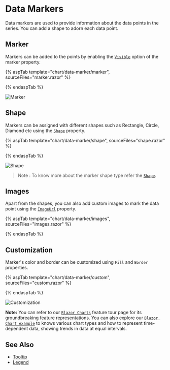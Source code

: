 # Data Markers

Data markers are used to provide information about the data points in the series. You can add a shape to adorn each data point.

<!-- markdownlint-disable MD036 -->

## Marker

<!-- markdownlint-disable MD036 -->

Markers can be added to the points by enabling the [`Visible`](https://help.syncfusion.com/cr/blazor/Syncfusion.Blazor~Syncfusion.Blazor.Charts.ChartMarker~Visible.html)
option of the marker property.

{% aspTab template="chart/data-marker/marker", sourceFiles="marker.razor" %}

{% endaspTab %}

![Marker](images/marker/marker-razor.png)

## Shape

Markers can be assigned with different shapes such as Rectangle, Circle, Diamond etc using the [`Shape`](https://help.syncfusion.com/cr/blazor/Syncfusion.Blazor.Grids.SfGrid-1.html#Syncfusion_Blazor_Grids_SfGrid_1_Query) property.

{% aspTab template="chart/data-marker/shape", sourceFiles="shape.razor" %}

{% endaspTab %}

![Shape](images/marker/shape-razor.png)

>Note : To know more about the marker shape type refer the [`Shape`](https://help.syncfusion.com/cr/blazor/Syncfusion.Blazor~Syncfusion.Blazor.Charts.ChartMarker~Shape.html).

## Images

Apart from the shapes, you can also add custom images to mark the data point using the
[`ImageUrl`](https://help.syncfusion.com/cr/blazor/Syncfusion.Blazor~Syncfusion.Blazor.Charts.ChartMarker~ImageUrl.html) property.

{% aspTab template="chart/data-marker/images", sourceFiles="images.razor" %}

{% endaspTab %}

## Customization

Marker's color and border can be customized using `Fill` and `Border` properties.

{% aspTab template="chart/data-marker/custom", sourceFiles="custom.razor" %}

{% endaspTab %}

![Customization](images/marker/custom-razor.png)

**Note:** You can refer to our [`Blazor Charts`](https://www.syncfusion.com/blazor-components/blazor-charts) feature tour page for its groundbreaking feature representations. You can also explore our [`Blazor Chart example`](https://blazor.syncfusion.com/demos/chart/line?theme=bootstrap4) to knows various chart types and how to represent time-dependent data, showing trends in data at equal intervals.

## See Also

* [Tooltip](./tool-tip)
* [Legend](./legend)